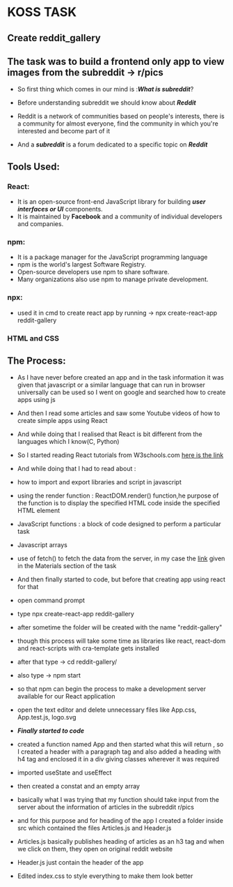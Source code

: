 # **KOSS TASK**

## Create reddit_gallery
## The task was to build a frontend only app to view images from the subreddit -> r/pics

* So first thing which comes in our mind is :_**What is subreddit**_?

* Before understanding subreddit we should know about _**Reddit**_

* Reddit is a network of communities based on people's interests, there is a community for almost everyone, find the community in which you're interested and become part of it

* And a _**subreddit**_ is a forum dedicated to a specific topic on _**Reddit**_

## Tools Used:

### React:
* It is an open-source front-end JavaScript library for building _**user interfaces or UI**_ components.
* It is maintained by **Facebook** and a community of individual developers and companies.

### npm:
* It is a package manager for the JavaScript programming language
* npm is the world's largest Software Registry.
* Open-source developers use npm to share software.
* Many organizations also use npm to manage private development.

### npx:
* used it in cmd to create react app by running -> npx create-react-app reddit-gallery

### HTML and CSS

## The Process: 
* As I have never before created an app and in the task information it was given that javascript or a similar language that can run in browser universally can be used so I went on google and searched how to create apps using js

* And then I read some articles and saw some Youtube videos of how to create simple apps using React

* And while doing that I realised that React is bit different from the languages which I know(C, Python) 

* So I started reading React tutorials from W3schools.com [here is the link](https://www.w3schools.com/react/)

* And while doing that I had to read about :

* how to import and export libraries and script in javascript

* using the render function : ReactDOM.render() function,he purpose of the function is to display the specified HTML code inside the specified HTML element

* JavaScript functions : a block of code designed to perform a particular task

* Javascript arrays 

* use of fetch() to fetch the data from the server, in my case the [link](https://www.reddit.com/r/pics.json) given in the Materials section of the task

* And then finally started to code, but before that creating app using react for that

* open command prompt
* type npx create-react-app reddit-gallery
* after sometime the folder will be created with the name "reddit-gallery" 
* though this process will take some time as libraries like react, react-dom and react-scripts with cra-template gets installed
* after that type -> cd reddit-gallery/
* also type -> npm start 
* so that npm can begin the process to make a development server available for our React application

* open the text editor and delete unnecessary files like App.css, App.test.js, logo.svg

* __*Finally started to code*__

* created a function named App and then started what this will return , so I created a header with a paragraph tag
and also added a heading with h4 tag
and enclosed it in a div giving classes wherever it was required

* imported useState and useEffect
* then created a constat and an empty array 
* basically what I was trying that my function should take input from the server about the information of articles in the subreddit r/pics 

* and for this purpose and for heading of the app I created a folder inside src which contained the files Articles.js and Header.js

* Articles.js basically publishes heading of articles as an h3 tag and when we click on them, they open on original reddit website

* Header.js just contain the header of the app

* Edited index.css to style everything to make them look better











